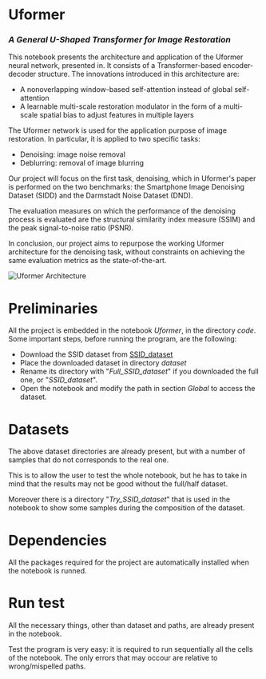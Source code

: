 # Uformer
### _A General U-Shaped Transformer for Image Restoration_


This notebook presents the architecture and application of the Uformer neural network, presented in. It consists of a Transformer-based encoder-decoder structure. The innovations introduced in this architecture are:

- A nonoverlapping window-based self-attention instead of global self-attention
- A learnable multi-scale restoration modulator in the form of a multi-scale spatial bias to adjust features in multiple layers
 

The Uformer network is used for the application purpose of image restoration. In particular, it is applied to two specific tasks:

- Denoising: image noise removal
- Deblurring: removal of image blurring

Our project will focus on the first task, denoising, which in Uformer's paper is performed on the two benchmarks: the Smartphone Image Denoising Dataset (SIDD) and the Darmstadt Noise Dataset (DND).

The evaluation measures on which the performance of the denoising process is evaluated are the structural similarity index measure (SSIM) and the peak signal-to-noise ratio (PSNR).

In conclusion, our project aims to repurpose the working Uformer architecture for the denoising task, without constraints on achieving the same evaluation metrics as the state-of-the-art.

![Uformer Architecture](https://d3i71xaburhd42.cloudfront.net/2835951fabf12804e17d5a525b2be2bee70e7910/3-Figure2-1.png "Uformer Architecture")


# Preliminaries
All the project is embedded in the notebook _Uformer_, in the directory _code_. Some important steps, before running the program, are the following:

- Download the SSID dataset from [SSID_dataset](https://www.eecs.yorku.ca/~kamel/sidd/)
- Place the downloaded dataset in directory _dataset_
- Rename its directory with "_Full_SSID_dataset_" if you downloaded the full one, or "_SSID_dataset_". 
- Open the notebook and modify the path in section _Global_ to access the dataset.


# Datasets
The above dataset directories are already present, but with a number of samples that do not corresponds to the real one. 

This is to allow the user to test the whole notebook, but he has to take in mind that the results may not be good without the full/half dataset.

Moreover there is a directory "_Try_SSID_dataset_" that is used in the notebook to show some samples during the composition of the dataset.
 
# Dependencies
All the packages required for the project are automatically installed when the notebook is runned.

# Run test
All the necessary things, other than dataset and paths, are already present in the notebook.

Test the program is very easy: it is required to run sequentially all the cells of the notebook. 
The only errors that may occour are relative to wrong/mispelled paths.
 
